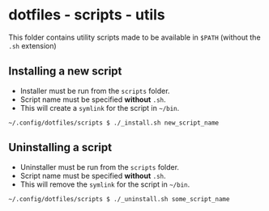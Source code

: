 # dotfiles - scripts - utils

This folder contains utility scripts made to be available in `$PATH` (without the `.sh` extension)

## Installing a new script
* Installer must be run from the `scripts` folder.
* Script name must be specified **without** `.sh`.
* This will create a `symlink` for the script in `~/bin`.
```
~/.config/dotfiles/scripts $ ./_install.sh new_script_name
```

## Uninstalling a script
* Uninstaller must be run from the `scripts` folder.
* Script name must be specified **without** `.sh`.
* This will remove the `symlink` for the script in `~/bin`.
```
~/.config/dotfiles/scripts $ ./_uninstall.sh some_script_name
```
